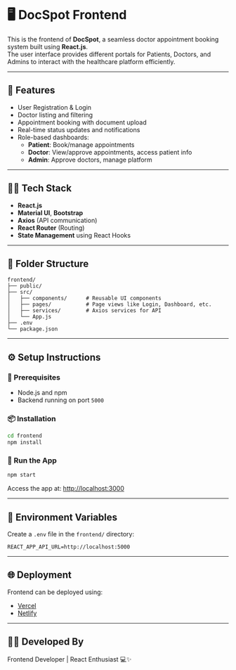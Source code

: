 
# 🖥️ DocSpot Frontend

This is the frontend of **DocSpot**, a seamless doctor appointment booking system built using **React.js**.  
The user interface provides different portals for Patients, Doctors, and Admins to interact with the healthcare platform efficiently.

---

## 🚀 Features

- User Registration & Login
- Doctor listing and filtering
- Appointment booking with document upload
- Real-time status updates and notifications
- Role-based dashboards:
  - **Patient**: Book/manage appointments
  - **Doctor**: View/approve appointments, access patient info
  - **Admin**: Approve doctors, manage platform

---

## 🧑‍💻 Tech Stack

- **React.js**
- **Material UI**, **Bootstrap**
- **Axios** (API communication)
- **React Router** (Routing)
- **State Management** using React Hooks

---

## 📁 Folder Structure

```
frontend/
├── public/
├── src/
│   ├── components/      # Reusable UI components
│   ├── pages/           # Page views like Login, Dashboard, etc.
│   ├── services/        # Axios services for API
│   └── App.js
├── .env
└── package.json
```

---

## ⚙️ Setup Instructions

### 🔧 Prerequisites
- Node.js and npm
- Backend running on port `5000`

### 📦 Installation

```bash
cd frontend
npm install
```

### 🚀 Run the App

```bash
npm start
```

Access the app at: [http://localhost:3000](http://localhost:3000)

---

## 🔐 Environment Variables

Create a `.env` file in the `frontend/` directory:

```
REACT_APP_API_URL=http://localhost:5000
```

---

## 🌐 Deployment

Frontend can be deployed using:
- [Vercel](https://vercel.com/)
- [Netlify](https://www.netlify.com/)

---

## 👨‍🎓 Developed By
  
Frontend Developer | React Enthusiast 💻✨
